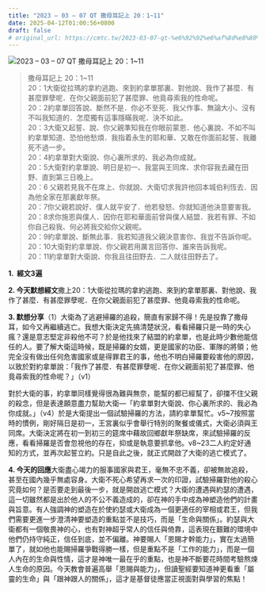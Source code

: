 ```yaml
---
title: "2023 – 03 – 07 QT 撒母耳記上 20：1~11"
date: 2025-04-12T01:00:56+0800
draft: false
# original_url: https://cmtc.tw/2023-03-07-qt-%e6%92%92%e6%af%8d%e8%80%b3%e8%a8%98%e4%b8%8a-20%ef%bc%9a111
---
```


![2023 – 03 – 07 QT 撒母耳記上 20：1~11](/images/qt.jpg  "2023 – 03 – 07 QT 撒母耳記上 20：1~11")

> 撒母耳記上 20：1~11  
> 20：1大衛從拉瑪的拿約逃跑、來到約拿單那裏、對他說、我作了甚麼．有甚麼罪孽呢．在你父親面前犯了甚麼罪、他竟尋索我的性命呢。  
> 20：2約拿單回答說、斷然不是．你必不至死．我父作事、無論大小、沒有不叫我知道的．怎麼獨有這事隱瞞我呢．決不如此。  
> 20：3大衛又起誓、說、你父親準知我在你眼前蒙恩．他心裏說、不如不叫約拿單知道、恐怕他愁煩．我指着永生的耶和華、又敢在你面前起誓、我離死不過一步。  
> 20：4約拿單對大衛說、你心裏所求的、我必為你成就。  
> 20：5大衛對約拿單說、明日是初一、我當與王同席、求你容我去藏在田野、直到第三日晚上。  
> 20：6 父親若見我不在席上、你就說、大衛切求我許他回本城伯利恆去．因為他全家在那裏獻年祭。  
> 20：7你父親若說好、僕人就平安了．他若發怒、你就知道他決意要害我。  
> 20：8求你施恩與僕人．因你在耶和華面前曾與僕人結盟．我若有罪、不如你自己殺我、何必將我交給你父親呢。  
> 20：9約拿單說、斷無此事．我若知道我父親決意害你、我豈不告訴你呢。  
> 20：10大衛對約拿單說、你父親若用厲言回答你、誰來告訴我呢。  
> 20：11約拿單對大衛說、你我且往田野去．二人就往田野去了。

**1.  經文3遍**

**2. 今天默想經文**撒上20：1大衛從拉瑪的拿約逃跑、來到約拿單那裏、對他說、我作了甚麼．有甚麼罪孽呢．在你父親面前犯了甚麼罪、他竟尋索我的性命呢。

**3. 默想分享**（1）大衛為了逃避掃羅的追殺，簡直有家歸不得！先是投靠了撒母耳，如今又再繼續逃亡。我想大衛決定先搞清楚狀況，看看掃羅只是一時的失心瘋？還是意志堅定非殺他不可？於是他找來了結盟的約拿單，也是此時少數他能信任的人。要了解大衛這時候，既是掃羅的女婿，更是國家的功臣、軍隊的將領；他完全沒有做出任何危害國家或是得罪君王的事，他也不明白掃羅要殺害他的原因，以致於對約拿單說：「我作了甚麼．有甚麼罪孽呢．在你父親面前犯了甚麼罪、他竟尋索我的性命呢？」（v1）

對於大衛的事，約拿單同樣覺得很為難與無奈，能幫的都已經幫了，卻擋不住父親的殺念，但是表達願意盡力幫助大衛—「約拿單對大衛說、你心裏所求的、我必為你成就。」（v4）於是大衛提出一個試驗掃羅的方法，請約拿單幫忙。v5~7按照當時的慣例，剛好隔日是初一，王宮裏似乎會舉行特別的聚餐或儀式，大衛必須與王同席。大衛決定將在初一到初三的筵席中藉故回鄉獻年祭缺席，來試驗掃羅的反應，看看掃羅是否會忽視他的存在，抑或是執意要抓拿他。v8~23二人約定好通知的方式，並再次起誓立約。只是自此之後，就正式開啟了大衛的逃亡模式了。

**4. 今天的回應**大衛盡心竭力的服事國家與君王，毫無不忠不義，卻被無故追殺，甚至在國內幾乎無處容身。大衛不死心希望再求一次的印證，試驗掃羅對他的殺心究竟如何？是否要走到最後一步，就是開啟逃亡模式？大衛的遭遇與約瑟的遭遇，這一切雖然都是出於他人的不公不義造成的，卻在神的手中成為神塑造他們的計畫與旨意。有人強調神的塑造在於使約瑟或大衛成為一個更適任的宰相或君王，但我們需要更進一步澄清神要塑造的重點並不是技巧，而是「生命與關係」。約瑟與大衛都有一個敬畏神的心，也有對神超乎常人的信任與倚靠，這表現在艱難的環境中他們仍持守純正，信任到底，並不偏離。神要賜人「恩賜才幹能力」，實在太過簡單了，就如他也能賜掃羅爭戰得勝一樣，但是重點不是「工作的能力」，而是一個人內在的生命與性情，這才是神唯一最在乎的重點，也是神不斷要花時間考驗熬煉人生命的原因。今天教會普遍高舉「恩賜與能力」，但讀聖經要知道神更看重「屬靈的生命」與「跟神跟人的關係」，這才是基督徒應當正視面對與學習的焦點！